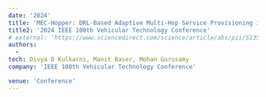 ```yaml
---
date: '2024'
title: 'MEC-Hopper: DRL-Based Adaptive Multi-Hop Service Provisioning in UAV-Assisted MEC'
title2: '2024 IEEE 100th Vehicular Technology Conference'
# external: 'https://www.sciencedirect.com/science/article/abs/pii/S1359431124016302'
authors:
  -
tech: Divya D Kulkarni, Manit Baser, Mohan Gurusamy
company: 'IEEE 100th Vehicular Technology Conference'

venue: 'Conference'
---
```

